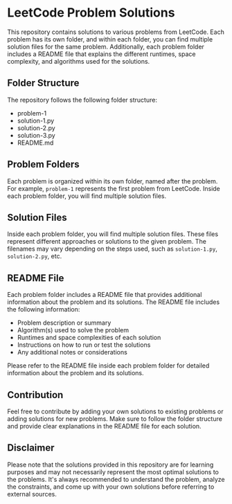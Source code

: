 # LeetCode Problem Solutions

This repository contains solutions to various problems from LeetCode. Each problem has its own folder, and within each folder, you can find multiple solution files for the same problem. Additionally, each problem folder includes a README file that explains the different runtimes, space complexity, and algorithms used for the solutions.

## Folder Structure

The repository follows the following folder structure:

- problem-1
 - solution-1.py
 - solution-2.py
 - solution-3.py
 - README.md


## Problem Folders

Each problem is organized within its own folder, named after the problem. For example, `problem-1` represents the first problem from LeetCode. Inside each problem folder, you will find multiple solution files.

## Solution Files

Inside each problem folder, you will find multiple solution files. These files represent different approaches or solutions to the given problem. The filenames may vary depending on the steps used, such as `solution-1.py`, `solution-2.py`, etc.

## README File

Each problem folder includes a README file that provides additional information about the problem and its solutions. The README file includes the following information:

- Problem description or summary
- Algorithm(s) used to solve the problem
- Runtimes and space complexities of each solution
- Instructions on how to run or test the solutions
- Any additional notes or considerations

Please refer to the README file inside each problem folder for detailed information about the problem and its solutions.

## Contribution

Feel free to contribute by adding your own solutions to existing problems or adding solutions for new problems. Make sure to follow the folder structure and provide clear explanations in the README file for each solution.

## Disclaimer

Please note that the solutions provided in this repository are for learning purposes and may not necessarily represent the most optimal solutions to the problems. It's always recommended to understand the problem, analyze the constraints, and come up with your own solutions before referring to external sources.
